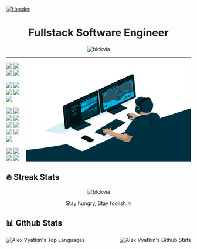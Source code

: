 [![Header]([https://github.com/Blckvia/Blckvia/blob/main/AV.png] "Header")](https://github.com/Blckvia/)
<h1 align="center">Fullstack Software Engineer</h1>
 <a href="https://github.com/blckvia"> </a>

<p align="center">
  <img src="https://readme-typing-svg.herokuapp.com/?font=code&color=1AF761&vCenter=true&lines=Full+Stack+%7C%7C+Front+End+%7C%7C+Back+End;React+%7C%7C+NodeJs+%7C%7C+Django+%7C%7C+MongoDB;Golang+%7C%7C+Python+%7C%7C+TypeScript+%7C%7C+JavaScript;Learning+Things+Every+Day;Never+Stop+Learning" alt="blckvia">
</p>
<hr/>

<img align="right" alt="GIF" src="blckvia.gif" width="450" height="270" />

![](https://img.shields.io/badge/Code-Golang-informational?style=flat&logo=go&logoColor=white&color=2bbc8a)
![](https://img.shields.io/badge/Code-Python-informational?style=flat&logo=python&logoColor=white&color=2bbc8a)
![](https://img.shields.io/badge/Code-JavaScript-informational?style=flat&logo=javascript&logoColor=white&color=2bbc8a)
![](https://img.shields.io/badge/Code-TypeScript-informational?style=flat&logo=typescript&logoColor=white&color=2bbc8a)

![](https://img.shields.io/badge/Framework-Django-informational?style=flat&logo=django&logoColor=white&color=2bbc8a)
![](https://img.shields.io/badge/Framework-DRF-informational?style=flat&logo=django&logoColor=white&color=2bbc8a)
![](https://img.shields.io/badge/Framework-React-informational?style=flat&logo=react&logoColor=white&color=2bbc8a)
![](https://img.shields.io/badge/Framework-NodeJs-informational?style=flat&logo=Node.js&logoColor=white&color=2bbc8a)
![](https://img.shields.io/badge/Framework-ExpressJs-informational?style=flat&logo=Express&logoColor=white&color=2bbc8a)


![](https://img.shields.io/badge/Tools-Docker-informational?style=flat&logo=docker&logoColor=white&color=2bbc8a)
![](https://img.shields.io/badge/Tools-Kubernetes-informational?style=flat&logo=kubernetes&logoColor=white&color=2bbc8a)
![](https://img.shields.io/badge/CI/CD-Github_Action-informational?style=flat&logo=github&logoColor=white&color=2bbc8a)
![](https://img.shields.io/badge/CI/CD-Circle_CI-informational?style=flat&logo=circleci&logoColor=white&color=2bbc8a)
![](https://img.shields.io/badge/Tools-GraphQL-informational?style=flat&logo=graphql&logoColor=white&color=2bbc8a)
![](https://img.shields.io/badge/Tools-PostgreSQL-informational?style=flat&logo=postgresql&logoColor=white&color=2bbc8a)
![](https://img.shields.io/badge/Tools-MySQL-informational?style=flat&logo=mysql&logoColor=white&color=2bbc8a)
![](https://img.shields.io/badge/Tools-MongoDB-informational?style=flat&logo=mongodb&logoColor=white&color=2bbc8a)
![](https://img.shields.io/badge/Tools-Sqlite-informational?style=flat&logo=sqlite&logoColor=white&color=2bbc8a)

![](https://img.shields.io/badge/Shell-Bash-informational?style=flat&logo=gnu-bash&logoColor=white&color=2bbc8a)
![](https://img.shields.io/badge/Cloud-Digital_Ocean-informational?style=flat&logo=digitalocean&logoColor=white&color=2bbc8a)
![](https://img.shields.io/badge/Cloud-AWS-informational?style=flat&logo=Amazon&logoColor=white&color=2bbc8a)
![](https://img.shields.io/badge/Cloud-Azure-informational?style=flat&logo=Azure&logoColor=white&color=2bbc8a)

## 🔥 Streak Stats

<p align="center">
	<img align="center" src="https://github-readme-streak-stats.herokuapp.com/?user=blckvia&theme=tokyonight_duo&hide_border=true" alt="blckvia" />
  <p align="center"> Stay hungry, Stay foolish 🔥 </p>
</p>

## 📊 Github Stats

<img align="right" alt="Alex Vyatkin's Github Stats" src="https://github-readme-stats.vercel.app/api?username=blckvia&theme=cobalt&count_private=true&include_all_commits=true"/>

<img align="left" alt="Alex Vyatkin's Top Languages" src="https://github-readme-stats.vercel.app/api/top-langs/?username=blckvia&hide=Jupyter%20Notebook,html,css,ejs,scss,tex&title_color=ffffff&text_color=c9cacc&icon_color=2bbc8a&bg_color=1d1f21&langs_count=4"/>
